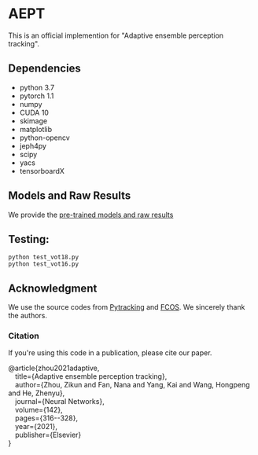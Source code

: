 # AEPT
This is an official implemention for "Adaptive ensemble perception tracking".


## Dependencies
* python 3.7
* pytorch 1.1
* numpy
* CUDA 10
* skimage
* matplotlib
* python-opencv
* jeph4py
* scipy
* yacs
* tensorboardX

## Models and Raw Results
We provide the [pre-trained models and raw results](https://drive.google.com/drive/folders/1r-25gTFA4deCpykgIMoqixes1fJCSMRz?usp=sharing)

## Testing:
```
python test_vot18.py
python test_vot16.py
```

## Acknowledgment
We use the source codes from [Pytracking](https://github.com/visionml/pytracking) and [FCOS](https://github.com/tianzhi0549/FCOS). We sincerely thank the authors.

### Citation
If you're using this code in a publication, please cite our paper.

  @article{zhou2021adaptive,  
    &emsp;title={Adaptive ensemble perception tracking},  
    &emsp;author={Zhou, Zikun and Fan, Nana and Yang, Kai and Wang, Hongpeng and He, Zhenyu},  
    &emsp;journal={Neural Networks},  
    &emsp;volume={142},  
    &emsp;pages={316--328},  
    &emsp;year={2021},  
    &emsp;publisher={Elsevier}  
  }
